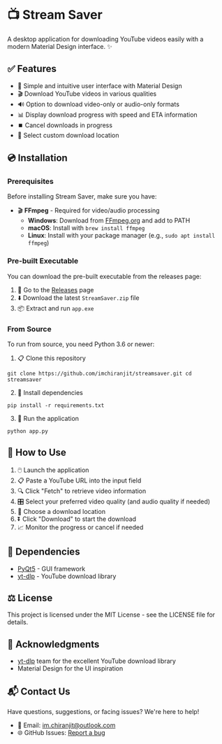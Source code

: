 # 📺 Stream Saver

A desktop application for downloading YouTube videos easily with a modern Material Design interface. ✨

<!-- ![Stream Saver](https://i.imgur.com/placeholder.png) Replace with actual screenshot -->

## ✅ Features

- 🎯 Simple and intuitive user interface with Material Design
- 🎬 Download YouTube videos in various qualities
- 🔊 Option to download video-only or audio-only formats
- 📊 Display download progress with speed and ETA information
- ⏹️ Cancel downloads in progress
- 📂 Select custom download location

## 💿 Installation

### Prerequisites

Before installing Stream Saver, make sure you have:

- 🎬 **FFmpeg** - Required for video/audio processing
  - **Windows**: Download from [FFmpeg.org](https://ffmpeg.org/download.html) and add to PATH
  - **macOS**: Install with `brew install ffmpeg`
  - **Linux**: Install with your package manager (e.g., `sudo apt install ffmpeg`)

### Pre-built Executable

You can download the pre-built executable from the releases page:

1. 🔗 Go to the [Releases](https://github.com/imchiranjit/streamsaver/releases) page
2. ⬇️ Download the latest `StreamSaver.zip` file
3. 📦 Extract and run `app.exe`

### From Source

To run from source, you need Python 3.6 or newer:

1. 📋 Clone this repository
```
git clone https://github.com/imchiranjit/streamsaver.git cd streamsaver
```

2. 🔧 Install dependencies
```
pip install -r requirements.txt
```

3. 🚀 Run the application
```
python app.py
```

## 📝 How to Use

1. 🖱️ Launch the application
2. 📋 Paste a YouTube URL into the input field
3. 🔍 Click "Fetch" to retrieve video information
4. 🎛️ Select your preferred video quality (and audio quality if needed)
5. 📁 Choose a download location
6. ⏬ Click "Download" to start the download
7. 📈 Monitor the progress or cancel if needed

## 🧰 Dependencies

- [PyQt5](https://pypi.org/project/PyQt5/) - GUI framework
- [yt-dlp](https://github.com/yt-dlp/yt-dlp) - YouTube download library

## ⚖️ License

This project is licensed under the MIT License - see the LICENSE file for details.

## 👏 Acknowledgments

- [yt-dlp](https://github.com/yt-dlp/yt-dlp) team for the excellent YouTube download library
- Material Design for the UI inspiration

## 📬 Contact Us

Have questions, suggestions, or facing issues? We're here to help!

- 📧 Email: [im.chiranjit@outlook.com](mailto:im.chiranjit@outlook.com)
- 🌐 GitHub Issues: [Report a bug](https://github.com/imchiranjit/streamsaver/issues)